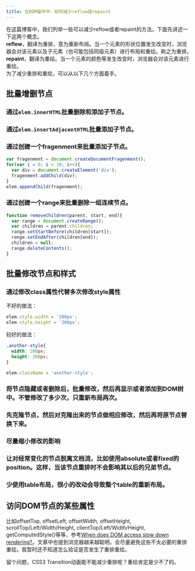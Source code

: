 ```yaml
---
title: 在DOM操作中，如何减少reflow或repaint
---
```


在这篇博客中，我们列举一些可以减少reflow或者repaint的方法。下面先讲述一下这两个概念。  
**reflow**，翻译为重排，意为重新布局。当一个元素的形状位置发生改变时，浏览器会对该元素以及子元素（也可能包括同级元素）进行布局和重绘。称之为重排。  
**repaint**，翻译为重绘。当一个元素的颜色等发生改变时，浏览器会对该元素进行重绘。  
为了减少重排和重绘，可以从以下几个方面着手。


## 批量增删节点
### 通过`elem.innerHTML`批量删除和添加子节点。  
### 通过`elem.insertAdjacentHTML`批量添加子节点。  
### 通过创建一个fragenment来批量添加子节点。  
```javascript
var fragenment = document.createDocumentFragenment();
for(var i = 0; i < 10; i++){
  var div = document.createElement('div');
  fragenment.addChild(div);
}
elem.appendChild(fragenment);
```
### 通过创建一个range来批量删除一组连续节点。  
```javascript
function removeChildren(parent, start, end){
  var range = document.createRange();
  var children = parent.children;
  range.setStartBefore(children[start]);
  range.setEndAfter(children[end]);
  children = null;
  range.deleteContents();
}
```  


## 批量修改节点和样式
### 通过修改class属性代替多次修改style属性  
不好的做法：
```javascript
elem.style.width = '200px';
elem.style.height = '200px';
```
较好的做法：
```css
.another-style{
  width: 200px;
  height: 200px;
}
```
```javascript
elem.className = 'another-style';
```

### 将节点隐藏或者删除后，批量修改，然后再显示或者添加到DOM树中。不管修改了多少次，只重新布局两次。
### 先克隆节点，然后对克隆出来的节点做相应修改，然后再将原节点替换下来。  
### 尽量缩小修改的影响
### 让对经常变化的节点脱离文档流，比如使用absolute或者fixed的position。这样，当该节点重排时不会影响其以后的兄弟节点。
### 少使用table布局，很小的改动会导致整个table的重新布局。  

## 访问DOM节点的某些属性
比如offsetTop, offsetLeft, offsetWidth, offsetHeight, scrollTop/Left/Width/Height, clientTop/Left/Width/Height, getComputedStyle()等等，参考[When does DOM access slow down rendering?](http://www.yiotabytes.com/2011/04/when-does-dom-access-slow-down.html)。文章中也提到浏览器越来越聪明，会尽量避免这些不太必要的重排重绘。我暂时还不知道怎么验证是否发生了重排重绘。  


留个问题，CSS3 Transition动画能不能减少重排呢？重绘肯定是少不了的。


